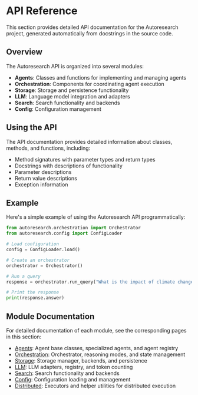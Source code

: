 # API Reference

This section provides detailed API documentation for the Autoresearch project, generated automatically from docstrings in the source code.

## Overview

The Autoresearch API is organized into several modules:

- **Agents**: Classes and functions for implementing and managing agents
- **Orchestration**: Components for coordinating agent execution
- **Storage**: Storage and persistence functionality
- **LLM**: Language model integration and adapters
- **Search**: Search functionality and backends
- **Config**: Configuration management

## Using the API

The API documentation provides detailed information about classes, methods, and functions, including:

- Method signatures with parameter types and return types
- Docstrings with descriptions of functionality
- Parameter descriptions
- Return value descriptions
- Exception information

## Example

Here's a simple example of using the Autoresearch API programmatically:

```python
from autoresearch.orchestration import Orchestrator
from autoresearch.config import ConfigLoader

# Load configuration
config = ConfigLoader.load()

# Create an orchestrator
orchestrator = Orchestrator()

# Run a query
response = orchestrator.run_query("What is the impact of climate change on biodiversity?", config)

# Print the response
print(response.answer)
```

## Module Documentation

For detailed documentation of each module, see the corresponding pages in this section:

- [Agents](agents.md): Agent base classes, specialized agents, and agent registry
- [Orchestration](orchestration.md): Orchestrator, reasoning modes, and state management
- [Storage](storage.md): Storage manager, backends, and persistence
- [LLM](llm.md): LLM adapters, registry, and token counting
- [Search](search.md): Search functionality and backends
- [Config](config.md): Configuration loading and management
- [Distributed](distributed.md): Executors and helper utilities for distributed execution

